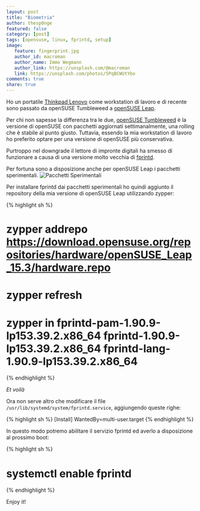 ```yaml
---
layout: post
title: "Biometria"
author: thesp0nge
featured: false
category: [post]
tags: [opensuse, linux, fprintd, setup]
image:
   feature: fingerprint.jpg
   author_id: macroman
   author_name: Immo Wegmann
   author_link: https://unsplash.com/@macroman
   link: https://unsplash.com/photos/5PqBCWUtYbo
comments: true
share: true
---
```


Ho un portatile [Thinkpad
Lenovo](https://www.lenovo.com/it/it/laptops/thinkpad/p-series/ThinkPad-P15-Mobile-Workstation/p/22WSP15P5N1)
come workstation di lavoro e di recente sono passato da openSUSE Tumbleweed a [openSUSE
Leap](https://get.opensuse.org/leap/).

Per chi non sapesse la differenza tra le due,
[openSUSE Tumbleweed](https://get.opensuse.org/tumbleweed/) è la versione di openSUSE
con pacchetti aggiornati settimanalmente, una rolling che è stabile al punto
giusto. Tuttavia, essendo la mia workstation di lavoro ho preferito optare per
una versione di openSUSE più conservativa.

Purtroppo nel downgrade il lettore di impronte digitali ha smesso di funzionare
a causa di una versione molto vecchia di
[fprintd](https://software.opensuse.org/package/fprintd).

Per fortuna sono a disposizione anche per openSUSE Leap i pacchetti
sperimentali. ![Pacchetti
Sperimentali]({{site_url}}/assets/images/pacchetto_sperimentale.png)

Per installare fprintd dai pacchetti sperimentali ho quindi aggiunto il
repository della mia versione di openSUSE Leap utilizzando zypper:

{% highlight sh %}
# zypper addrepo https://download.opensuse.org/repositories/hardware/openSUSE_Leap_15.3/hardware.repo
# zypper refresh
# zypper in fprintd-pam-1.90.9-lp153.39.2.x86_64 fprintd-1.90.9-lp153.39.2.x86_64 fprintd-lang-1.90.9-lp153.39.2.x86_64
{% endhighlight %}

_Et voilà_

Ora non serve altro che modificare il file ```/usr/lib/systemd/system/fprintd.service```, aggiungendo queste righe:

{% highlight sh %}
[Install]
WantedBy=multi-user.target
{% endhighlight %}

In questo modo potremo abilitare il servizio fprintd ed averlo a disposizione al prossimo boot:

{% highlight sh %}
# systemctl enable fprintd
{% endhighlight %}

Enjoy it!
